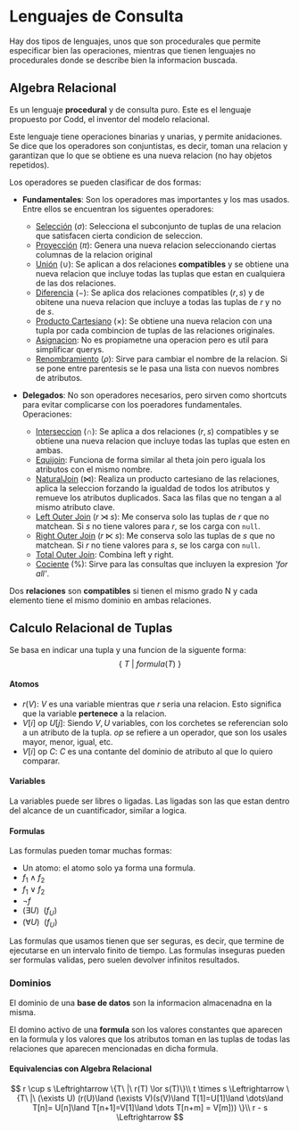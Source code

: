# Lenguajes de Consulta

Hay dos tipos de lenguajes, unos que son procedurales que permite especificar bien las operaciones, mientras que tienen lenguajes no procedurales donde se describe bien la informacion buscada.

## Algebra Relacional

Es un lenguaje **procedural** y de consulta puro. Este es el lenguaje propuesto por Codd, el inventor del modelo relacional. 

Este lenguaje tiene operaciones binarias y unarias, y permite anidaciones. Se dice que los operadores son conjuntistas, es decir, toman una relacion y garantizan que lo que se obtiene es una nueva relacion (no hay objetos repetidos).

Los operadores se pueden clasificar de dos formas:

- **Fundamentales**: Son los operadores mas importantes y los mas usados. Entre ellos se encuentran los siguentes operadores:

  - <u>Selección</u> $(\sigma)$: Selecciona el subconjunto de tuplas de una relacion que satisfacen cierta condicion de seleccion.
  - <u>Proyección</u> $(\pi)$: Genera una nueva relacion seleccionando ciertas columnas de la relacion original
  - <u>Unión</u> $(\cup)$: Se aplican a dos relaciones **compatibles** y se obtiene una nueva relacion que incluye todas las tuplas que estan en cualquiera de las dos relaciones.
  - <u>Diferencia</u> $(-)$: Se aplica dos relaciones compatibles $(r,s)$ y de obitene una nueva relacion que incluye a todas las tuplas de $r$ y no de $s$.
  - <u>Producto Cartesiano</u> $(\times)$: Se obtiene una nueva relacion con una tupla por cada combincion de tuplas de las relaciones originales.
  - <u>Asignacion</u>: No es propiametne una operacion pero es util para simplificar querys.
  - <u>Renombramiento</u> $(\rho)$: Sirve para cambiar el nombre de la relacion. Si se pone entre parentesis se le pasa una lista con nuevos nombres de atributos.

- **Delegados**: No son operadores necesarios, pero sirven como shortcuts para evitar complicarse con los poeradores fundamentales. Operaciones:

  - <u>Interseccion</u> $(\cap)$: Se aplica a dos relaciones $(r,s)$ compatibles y se obtiene una nueva relacion que incluye todas las tuplas que esten en ambas.
  - <u>Equijoin</u>: Funciona de forma similar al theta join pero iguala los atributos con el mismo nombre.
  - <u>NaturalJoin</u> $(\Join)$: Realiza un producto cartesiano de las relaciones, aplica la seleccion forzando la igualdad de todos los atributos y remueve los atributos duplicados. Saca las filas que no tengan a al mismo atributo clave.
  - <u>Left Outer Join</u> $(r\rtimes s)$: Me conserva solo las tuplas de $r$ que no matchean. Si $s$ no tiene valores para $r$, se los carga con `null`.
  - <u>Right Outer Join</u> $(r\ltimes s)$: Me conserva solo las tuplas de $s$ que no matchean. Si $r$ no tiene valores para $s$, se los carga con `null`.
  - <u>Total Outer Join</u>: Combina left y right.
  - <u>Cociente</u> $(\%)$: Sirve para las consultas que incluyen la expresion *'for all'*.

   

Dos **relaciones** son **compatibles** si tienen el mismo grado N y cada elemento tiene el mismo dominio en ambas relaciones.

## Calculo Relacional de Tuplas

Se basa en indicar una tupla y una funcion de la siguente forma:
$$
\{\ T\ |\  formula(T)\ \}
$$

#### Atomos

- $r(V)$: $V$ es una variable mientras que $r$ seria una relacion. Esto significa que la variable **pertenece** a la relacion.
- $V[i]\text{ op } U[j]$: Siendo $V,U$ variables, con los corchetes se referencian solo a un atributo de la tupla. $op$ se refiere a un operador, que son los usales mayor, menor, igual, etc.
- $V[i] \text{ op } C$: $C$ es una contante del dominio de atributo al que lo quiero comparar.

#### Variables

La variables puede ser libres o ligadas. Las ligadas son las que estan dentro del alcance de un cuantificador, similar a logica.

#### Formulas

Las formulas pueden tomar muchas formas:

- Un atomo: el atomo solo ya forma una formula.
- $f_1 \land f_2$
- $f_1 \lor f_2$
- $\neg f$
- $(\exists U)\ \ (f_U)$
- $(\forall U)\ \ (f_U)$

Las formulas que usamos tienen que ser seguras, es decir, que termine de ejecutarse en un intervalo finito de tiempo. Las formulas inseguras pueden ser formulas validas, pero suelen devolver infinitos resultados.

### Dominios

El dominio de una **base de datos** son la informacion almacenadna en la misma. 

El domino activo de una **formula** son los valores constantes que aparecen en la formula y los valores que los atributos toman en las tuplas de todas las relaciones que aparecen mencionadas en dicha formula.

#### Equivalencias con Algebra Relacional

$$
r \cup s \Leftrightarrow \{T\ |\  r(T) \lor s(T)\}\\
t \times s \Leftrightarrow \{T\ |\ (\exists U) (r(U)\land (\exists V)(s(V)\land T[1]=U[1]\land \dots\land T[n]= U[n]\land T[n+1]=V[1]\land \dots T[n+m] = V[m])) \}\\
r - s \Leftrightarrow
$$
















